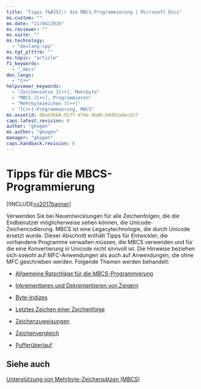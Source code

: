 ```yaml
---
title: "Tipps f&#252;r die MBCS-Programmierung | Microsoft Docs"
ms.custom: ""
ms.date: "11/04/2016"
ms.reviewer: ""
ms.suite: ""
ms.technology: 
  - "devlang-cpp"
ms.tgt_pltfrm: ""
ms.topic: "article"
f1_keywords: 
  - "_mbcs"
dev_langs: 
  - "C++"
helpviewer_keywords: 
  - "Zeichensätze [C++], Mehrbyte"
  - "MBCS [C++], Programmieren"
  - "Mehrbytezeichen [C++]"
  - "[C++]-Programmierung, MBCS"
ms.assetid: d8ad36b8-917f-474e-8adb-69462adecd17
caps.latest.revision: 8
author: "ghogen"
ms.author: "ghogen"
manager: "ghogen"
caps.handback.revision: 8
---
```

# Tipps f&#252;r die MBCS-Programmierung
[!INCLUDE[vs2017banner](../assembler/inline/includes/vs2017banner.md)]

Verwenden Sie bei Neuentwicklungen für alle Zeichenfolgen, die die Endbenutzer möglicherweise sehen können, die Unicode\-Zeichencodierung.  MBCS ist eine Legacytechnologie, die durch Unicode ersetzt wurde.  Dieser Abschnitt enthält Tipps für Entwickler, die vorhandene Programme verwalten müssen, die MBCS verwenden und für die eine Konvertierung in Unicode nicht sinnvoll ist.  Die Hinweise beziehen sich sowohl auf MFC\-Anwendungen als auch auf Anwendungen, die ohne MFC geschrieben werden.  Folgende Themen werden behandelt:  
  
-   [Allgemeine Ratschläge für die MBCS\-Programmierung](../text/general-mbcs-programming-advice.md)  
  
-   [Inkrementieren und Dekrementieren von Zeigern](../text/incrementing-and-decrementing-pointers.md)  
  
-   [Byte\-Indizes](../text/byte-indices.md)  
  
-   [Letztes Zeichen einer Zeichenfolge](../text/last-character-in-a-string.md)  
  
-   [Zeichenzuweisungen](../text/character-assignment.md)  
  
-   [Zeichenvergleich](../text/character-comparison.md)  
  
-   [Pufferüberlauf](../text/buffer-overflow.md)  
  
## Siehe auch  
 [Unterstützung von Mehrbyte\-Zeichensätzen \(MBCS\)](../text/support-for-multibyte-character-sets-mbcss.md)